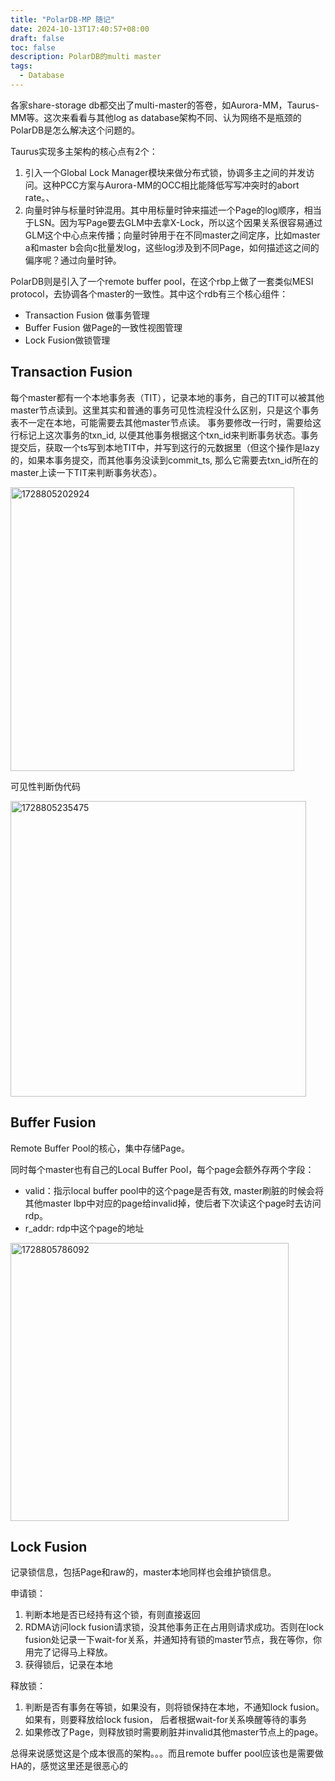 ```yaml
---
title: "PolarDB-MP 随记"
date: 2024-10-13T17:40:57+08:00
draft: false
toc: false
description: PolarDB的multi master
tags: 
  - Database
---
```


各家share-storage db都交出了multi-master的答卷，如Aurora-MM，Taurus-MM等。这次来看看与其他log as database架构不同、认为网络不是瓶颈的PolarDB是怎么解决这个问题的。

Taurus实现多主架构的核心点有2个：
1. 引入一个Global Lock Manager模块来做分布式锁，协调多主之间的并发访问。这种PCC方案与Aurora-MM的OCC相比能降低写写冲突时的abort rate。、
2. 向量时钟与标量时钟混用。其中用标量时钟来描述一个Page的log顺序，相当于LSN。因为写Page要去GLM中去拿X-Lock，所以这个因果关系很容易通过GLM这个中心点来传播；向量时钟用于在不同master之间定序，比如master a和master b会向c批量发log，这些log涉及到不同Page，如何描述这之间的偏序呢？通过向量时钟。

PolarDB则是引入了一个remote buffer pool，在这个rbp上做了一套类似MESI protocol，去协调各个master的一致性。其中这个rdb有三个核心组件：

- Transaction Fusion 做事务管理
- Buffer Fusion 做Page的一致性视图管理
- Lock Fusion做锁管理


## Transaction Fusion
每个master都有一个本地事务表（TIT），记录本地的事务，自己的TIT可以被其他master节点读到。这里其实和普通的事务可见性流程没什么区别，只是这个事务表不一定在本地，可能需要去其他master节点读。
事务要修改一行时，需要给这行标记上这次事务的txn_id, 以便其他事务根据这个txn_id来判断事务状态。事务提交后，获取一个ts写到本地TIT中，并写到这行的元数据里（但这个操作是lazy的，如果本事务提交，而其他事务没读到commit_ts, 那么它需要去txn_id所在的master上读一下TIT来判断事务状态）。

<img width="454" alt="1728805202924" src="https://github.com/user-attachments/assets/6f101d1c-780e-4935-84cf-a96614c9a7d7">

可见性判断伪代码


<img width="473" alt="1728805235475" src="https://github.com/user-attachments/assets/c8bf1fe5-8032-44e4-83b8-d967520072c1">

## Buffer Fusion

Remote Buffer Pool的核心，集中存储Page。

同时每个master也有自己的Local Buffer Pool，每个page会额外存两个字段：
- valid：指示local buffer pool中的这个page是否有效, master刷脏的时候会将其他master lbp中对应的page给invalid掉，使后者下次读这个page时去访问rdp。
- r_addr: rdp中这个page的地址

<img width="445" alt="1728805786092" src="https://github.com/user-attachments/assets/fa04002f-3350-4799-99bd-b9264979ab8b">


## Lock Fusion

记录锁信息，包括Page和raw的，master本地同样也会维护锁信息。

申请锁：
1. 判断本地是否已经持有这个锁，有则直接返回
2. RDMA访问lock fusion请求锁，没其他事务正在占用则请求成功。否则在lock fusion处记录一下wait-for关系，并通知持有锁的master节点，我在等你，你用完了记得马上释放。
3. 获得锁后，记录在本地

释放锁：
1. 判断是否有事务在等锁，如果没有，则将锁保持在本地，不通知lock fusion。如果有，则要释放给lock fusion， 后者根据wait-for关系唤醒等待的事务
2. 如果修改了Page，则释放锁时需要刷脏并invalid其他master节点上的page。



总得来说感觉这是个成本很高的架构。。。而且remote buffer pool应该也是需要做HA的，感觉这里还是很恶心的



